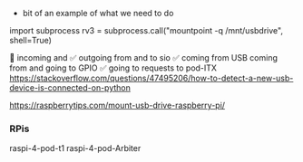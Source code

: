 * bit of an example of what we need to do

import subprocess
rv3 = subprocess.call("mountpoint -q /mnt/usbdrive", shell=True)

🔲 incoming and ✅ outgoing from and to sio
✅ coming from USB 
coming from and going to GPIO
✅ going to requests to pod-ITX
https://stackoverflow.com/questions/47495206/how-to-detect-a-new-usb-device-is-connected-on-python


https://raspberrytips.com/mount-usb-drive-raspberry-pi/

### RPis

 raspi-4-pod-t1
raspi-4-pod-Arbiter
 
